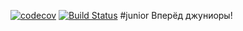 [![codecov](https://codecov.io/gh/RInZ26/job4j_design/branch/master/graph/badge.svg)](https://codecov.io/gh/RInZ26/job4j_design)
[![Build Status](https://travis-ci.org/RInZ26/job4j_design.svg?branch=master)](https://travis-ci.org/RInZ26/job4j_design)
#junior
Вперёд джуниоры!